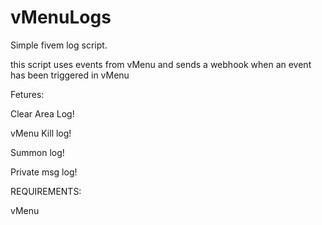 # vMenuLogs


Simple fivem log script.

this script uses events from vMenu and sends a webhook when an event has been triggered in vMenu

Fetures:

Clear Area Log!

vMenu Kill log!

Summon log!

Private msg log!


REQUIREMENTS:


vMenu
